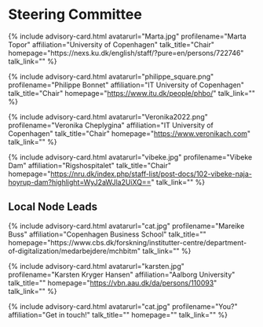 # Steering Committee

<div id="profile-container">
{% include advisory-card.html avatarurl="Marta.jpg" profilename="Marta Topor" affiliation="University of Copenhagen" talk_title="Chair" homepage="https://nexs.ku.dk/english/staff/?pure=en/persons/722746" talk_link="" %}

{% include advisory-card.html avatarurl="philippe_square.png" profilename="Philippe Bonnet" affiliation="IT University of Copenhagen" talk_title="Chair" homepage="https://www.itu.dk/people/phbo/" talk_link="" %}
  
{% include advisory-card.html avatarurl="Veronika2022.png" profilename="Veronika Cheplygina" affiliation="IT University of Copenhagen" talk_title="Chair" homepage="https://www.veronikach.com" talk_link="" %}
  
{% include advisory-card.html avatarurl="vibeke.jpg" profilename="Vibeke Dam" affiliation="Rigshospitalet" talk_title="Chair" homepage="https://nru.dk/index.php/staff-list/post-docs/102-vibeke-naja-hoyrup-dam?highlight=WyJ2aWJla2UiXQ==" talk_link="" %}
</div>

## Local Node Leads

<div id="profile-container">
{% include advisory-card.html avatarurl="cat.jpg" profilename="Mareike Buss" affiliation="Copenhagen Business School" talk_title="" homepage="https://www.cbs.dk/forskning/institutter-centre/department-of-digitalization/medarbejdere/mchbitm" talk_link="" %}  

{% include advisory-card.html avatarurl="karsten.jpg" profilename="Karsten Kryger Hansen" affiliation="Aalborg University" talk_title="" homepage="https://vbn.aau.dk/da/persons/110093" talk_link="" %}  
  
{% include advisory-card.html avatarurl="cat.jpg" profilename="You?" affiliation="Get in touch!" talk_title="" homepage="" talk_link="" %}
</div>

